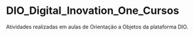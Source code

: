 # DIO_Digital_Inovation_One_Cursos
Atividades realizadas em aulas de Orientação a Objetos da plataforma DIO.
